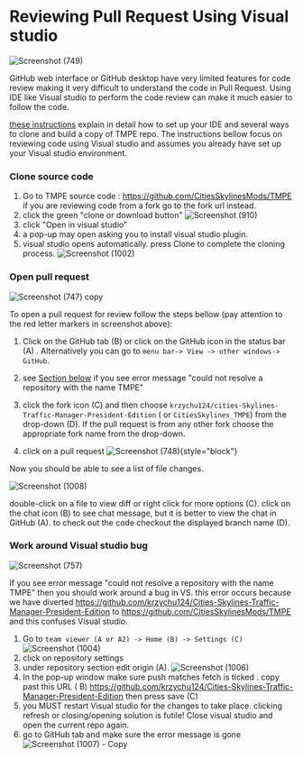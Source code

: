 # Reviewing Pull Request Using Visual studio

![Screenshot (749)](picVisualStudio_pr.png)

GitHub web interface or GitHub desktop have very limited features for code review making it very difficult to understand
the code in Pull Request. Using IDE like Visual studio to perform the code review can make it much easier to follow the
code.

[these instructions](https://github.com/CitiesSkylinesMods/TMPE/blob/master/docs/BUILDING_INSTRUCTIONS.md) explain in
detail how to set up your IDE and several ways to clone and build a copy of TMPE repo. The instructions bellow focus on
reviewing code using Visual studio and assumes you already have set up your Visual studio environment.

### Clone source code

1. Go to TMPE source code : https://github.com/CitiesSkylinesMods/TMPE
   if you are reviewing code from a fork go to the fork url instead.
2. click the green "clone or download button"
   ![Screenshot (910)](picVisualStudio_gh.png)
3. click "Open in visual studio"
4. a pop-up may open asking you to install visual studio plugin.
5. visual studio opens automatically. press Clone to complete the cloning process.
   ![Screenshot (1002)](picVisualStudio_clone.png)

### Open pull request

![Screenshot (747) copy](picVisualStudio_createPR.png)

To open a pull request for review follow the steps bellow (pay attention to the red letter markers in screenshot above):

1. Click on the GitHub tab (B) or click on the GitHub icon in the status bar (A) . Alternatively you can go
   to `menu bar-> View -> other windows-> GitHub`.
2. see
   [Section below](https://github.com/CitiesSkylinesMods/TMPE/wiki/Reviwing-pull-request-using-Visutal-studio#work-around-visual-studio-bug)
   if you see error message "could not resolve a repository with the name TMPE"

3. click the fork icon (C) and then choose `krzychu124/cities-Skylines-Traffic-Manager-President-Edition` (
   or `CitiesSkylines_TMPE`) from the drop-down (D). If the pull request is from any other fork choose the appropriate
   fork name from the drop-down.
4. click on a pull request
   ![Screenshot (748)](picVisualStudio_clickPR.png){style="block"}

Now you should be able to see a list of file
changes.

![Screenshot (1008)](picVisualStudio_reviewPR.png)

double-click on a file to view diff or right click for more options (C). click on the chat icon (B) to see chat message,
but it is better to view the chat in GitHub (A). to check out the code checkout the displayed branch name (D).

### Work around Visual studio bug

![Screenshot (757)](picVisualStudio_bug.png)

If you see error message "could not resolve a repository with the name TMPE" then you should work around a bug in VS.
this error occurs because we have
diverted https://github.com/krzychu124/Cities-Skylines-Traffic-Manager-President-Edition
to https://github.com/CitiesSkylinesMods/TMPE and this confuses Visual studio.

1. Go to `team viewer (A or A2) -> Home (B) -> Settings (C)`
   ![Screenshot (1004)](picVisualStudio_teamExplorer.png)
2. click on repository settings
3. under repository section edit origin (A).
   ![Screenshot (1006)](picVisualStudio_teamExplorer2.png)
4. In the pop-up window make sure push matches fetch is ticked . copy past this URL (
   B) https://github.com/krzychu124/Cities-Skylines-Traffic-Manager-President-Edition then press save (C)
5. you MUST restart Visual studio for the changes to take place. clicking refresh or closing/opening solution is futile!
   Close visual studio and open the current repo again.
6. go to GitHub tab and make sure the error message is
   gone ![Screenshot (1007) - Copy](picVisualStudio_gh2.png)
